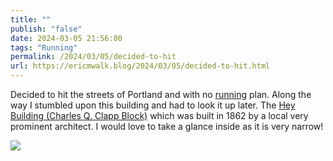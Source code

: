 ```yaml
---
title: ""
publish: "false"
date: 2024-03-05 21:56:00
tags: "Running"
permalink: /2024/03/05/decided-to-hit
url: https://ericmwalk.blog/2024/03/05/decided-to-hit.html
---
```


Decided to hit the streets of Portland and with no [running](https://strava.com/activities/10894869068) plan. Along the way I stumbled upon this building and had to look it up later. The [Hey Building (Charles Q. Clapp Block)](https://en.m.wikipedia.org/wiki/Charles_Q._Clapp_Block#) which was built in 1862 by a local very prominent architect. I would love to take a glance inside as it is very narrow!


![](https://ericmwalk.blog/uploads/2024/img-8141.jpeg)